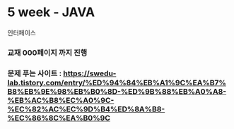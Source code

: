 # 5 week - JAVA
인터페이스 
### 교재 000페이지 까지 진행 
### 문제 푸는 사이트 : https://swedu-lab.tistory.com/entry/%ED%94%84%EB%A1%9C%EA%B7%B8%EB%9E%98%EB%B0%8D-%ED%9B%88%EB%A0%A8-%EB%AC%B8%EC%A0%9C-%EC%82%AC%EC%9D%B4%ED%8A%B8-%EC%86%8C%EA%B0%9C